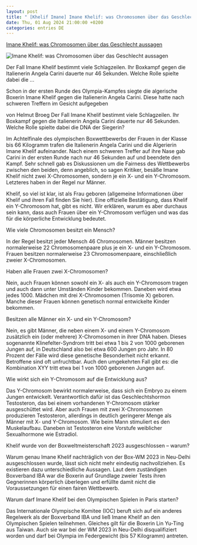 ```yaml
---
layout: post
title: " [Khelif Imane] Imane Khelif: was Chromosomen über das Geschlecht aussagen"
date: Thu, 01 Aug 2024 21:00:00 +0200
categories: entries DE
---
```

[Imane Khelif: was Chromosomen über das Geschlecht aussagen](https://www.stern.de/panorama/wissen/imane-khelif--was-chromosomen-ueber-das-geschlecht-aussagen-34941862.html)

![Imane Khelif: was Chromosomen über das Geschlecht aussagen](https://image.stern.de/34941874/t/1D/v1/w1440/r1.7778/-/imane-khelif-sieger.jpg)

Der Fall Imane Khelif bestimmt viele Schlagzeilen. Ihr Boxkampf gegen die Italienerin Angela Carini dauerte nur 46 Sekunden. Welche Rolle spielte dabei die ...

Schon in der ersten Runde des Olympia-Kampfes siegte die algerische Boxerin Imane Khelif gegen die Italienerin Angela Carini. Diese hatte nach schweren Treffern im Gesicht aufgegeben

von Helmut Broeg Der Fall Imane Khelif bestimmt viele Schlagzeilen. Ihr Boxkampf gegen die Italienerin Angela Carini dauerte nur 46 Sekunden. Welche Rolle spielte dabei die DNA der Siegerin?

Im Achtelfinale des olympischen Boxwettbewerbs der Frauen in der Klasse bis 66 Kilogramm trafen die Italienerin Angela Carini und die Algerierin Imane Khelif aufeinander. Nach einem schweren Treffer auf ihre Nase gab Carini in der ersten Runde nach nur 46 Sekunden auf und beendete den Kampf. Sehr schnell gab es Diskussionen um die Fairness des Wettbewerbs zwischen den beiden, denn angeblich, so sagen Kritiker, besäße Imane Khelif nicht zwei X-Chromosomen, sondern je ein X- und ein Y-Chromosom. Letzteres haben in der Regel nur Männer.

Khelif, so viel ist klar, ist als Frau geboren (allgemeine Informationen über Khelif und ihren Fall finden Sie hier). Eine offizielle Bestätigung, dass Khelif ein Y-Chromosom hat, gibt es nicht. Wir erklären, warum es aber durchaus sein kann, dass auch Frauen über ein Y-Chromosom verfügen und was das für die körperliche Entwicklung bedeutet.

Wie viele Chromosomen besitzt ein Mensch?

In der Regel besitzt jeder Mensch 46 Chromosomen. Männer besitzen normalerweise 22 Chromosomenpaare plus je ein X- und ein Y-Chromosom. Frauen besitzen normalerweise 23 Chromosomenpaare, einschließlich zweier X-Chromosomen.

Haben alle Frauen zwei X-Chromosomen?

Nein, auch Frauen können sowohl ein X- als auch ein Y-Chromosom tragen und auch dann unter Umständen Kinder bekommen. Daneben wird etwa jedes 1000. Mädchen mit drei X-Chromosomen (Trisomie X) geboren. Manche dieser Frauen können genetisch normal entwickelte Kinder bekommen.

Besitzen alle Männer ein X- und ein Y-Chromosom?

Nein, es gibt Männer, die neben einem X- und einem Y-Chromosom zusätzlich ein (oder mehrere) X-Chromosomen in ihrer DNA haben. Dieses sogenannte Klinefelter-Syndrom tritt bei etwa 1 bis 2 von 1000 geborenen Jungen auf, in Deutschland also bei etwa 600 Jungen pro Jahr. In 80 Prozent der Fälle wird diese genetische Besonderheit nicht erkannt. Betroffene sind oft unfruchtbar. Auch den umgekehrten Fall gibt es: die Kombination XYY tritt etwa bei 1 von 1000 geborenen Jungen auf.

Wie wirkt sich ein Y-Chromosom auf die Entwicklung aus?

Das Y-Chromosom bewirkt normalerweise, dass sich ein Embryo zu einem Jungen entwickelt. Verantwortlich dafür ist das Geschlechtshormon Testosteron, das bei einem vorhandenen Y-Chromosom stärker ausgeschüttet wird. Aber auch Frauen mit zwei X-Chromosomen produzieren Testosteron, allerdings in deutlich geringerer Menge als Männer mit X- und Y-Chromosom. Wie beim Mann stimuliert es den Muskelaufbau. Daneben ist Testosteron eine Vorstufe weiblicher Sexualhormone wie Estradiol.

Khelif wurde von der Boxweltmeisterschaft 2023 ausgeschlossen – warum?

Warum genau Imane Khelif nachträglich von der Box-WM 2023 in Neu-Delhi ausgeschlossen wurde, lässt sich nicht mehr eindeutig nachvollziehen. Es existieren dazu unterschiedliche Aussagen. Laut dem zuständigen Boxverband IBA war die Boxerin auf Grundlage zweier Tests ihren Gegnerinnen körperlich überlegen und erfüllte damit nicht die Voraussetzungen für einen fairen Wettbewerb.

Warum darf Imane Khelif bei den Olympischen Spielen in Paris starten?

Das Internationale Olympische Komitee (IOC) beruft sich auf ein anderes Regelwerk als der Boxverband IBA und ließ Imane Khelif an den Olympischen Spielen teilnehmen. Gleiches gilt für die Boxerin Lin Yu-Ting aus Taiwan. Auch sie war bei der WM 2023 in Neu-Delhi disqualifiziert worden und darf bei Olympia im Federgewicht (bis 57 Kilogramm) antreten.

